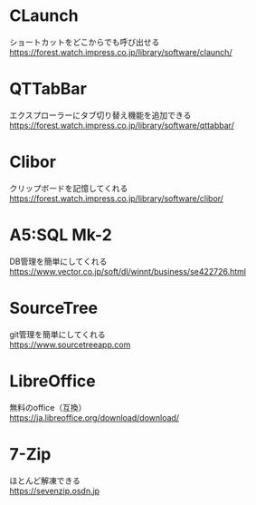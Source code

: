 # CLaunch  

ショートカットをどこからでも呼び出せる  
https://forest.watch.impress.co.jp/library/software/claunch/

# QTTabBar  
エクスプローラーにタブ切り替え機能を追加できる  
https://forest.watch.impress.co.jp/library/software/qttabbar/

# Clibor  
クリップボードを記憶してくれる  
https://forest.watch.impress.co.jp/library/software/clibor/

# A5:SQL Mk-2  
DB管理を簡単にしてくれる  
https://www.vector.co.jp/soft/dl/winnt/business/se422726.html

# SourceTree  
git管理を簡単にしてくれる  
https://www.sourcetreeapp.com

# LibreOffice  
無料のoffice（互換）  
https://ja.libreoffice.org/download/download/

# 7-Zip  
ほとんど解凍できる  
https://sevenzip.osdn.jp


